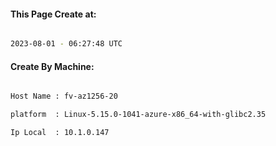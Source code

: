 
   
#### This Page Create at:

```bash

2023-08-01 - 06:27:48 UTC

```

#### Create By Machine:

```bash

Host Name : fv-az1256-20

platform  : Linux-5.15.0-1041-azure-x86_64-with-glibc2.35

Ip Local  : 10.1.0.147

```

